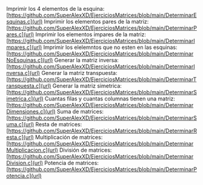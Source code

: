 Imprimir los 4 elementos de la esquina: [https://github.com/SuperAlexXD/EjerciciosMatrices/blob/main/DeterminarEsquinas.c](url)
Imprimir los elementos pares de la matriz: [https://github.com/SuperAlexXD/EjerciciosMatrices/blob/main/DeterminarPares.c](url)
Imprimir los elementos impares de la matriz: [https://github.com/SuperAlexXD/EjerciciosMatrices/blob/main/DeterminarImpares.c](url)
Imprimir los elelemntos que no esten en las esquinas: [https://github.com/SuperAlexXD/EjerciciosMatrices/blob/main/DeterminarNoEsquinas.c](url)
Generar la matriz inversa: [https://github.com/SuperAlexXD/EjerciciosMatrices/blob/main/DeterminarInversa.c](url)
Generar la matriz transpuesta: [https://github.com/SuperAlexXD/EjerciciosMatrices/blob/main/DeterminarTranspuesta.c](url)
Generar la matriz simetrica: [https://github.com/SuperAlexXD/EjerciciosMatrices/blob/main/DeterminarSimetrica.c](url)
Cuantas filas y cuantas columnas tienen una matriz: [https://github.com/SuperAlexXD/EjerciciosMatrices/blob/main/DeterminarDimensiones.c](url)
Suma de matrices: [https://github.com/SuperAlexXD/EjerciciosMatrices/blob/main/DeterminarSuma.c](url)
Resta de matrices: [https://github.com/SuperAlexXD/EjerciciosMatrices/blob/main/DeterminarResta.c](url)
Multiplicación de matrices: [https://github.com/SuperAlexXD/EjerciciosMatrices/blob/main/DeterminarMultiplicacion.c](url)
División de matrices: [https://github.com/SuperAlexXD/EjerciciosMatrices/blob/main/DeterminarDivision.c](url)
Potencia de matrices: [https://github.com/SuperAlexXD/EjerciciosMatrices/blob/main/DeterminarPotencia.c](url)
